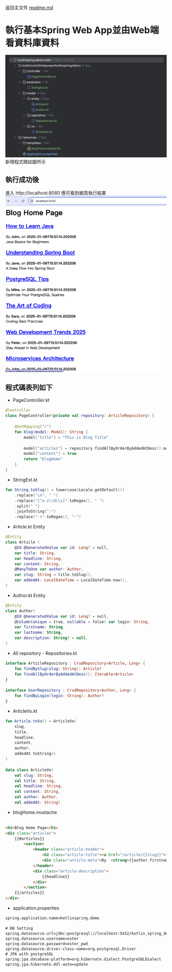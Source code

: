 返回主文件 [readme.md](..%2F..%2Freadme.md)

# 執行基本Spring Web App並由Web端看資料庫資料
![first-sample.png](first-sample.png)
新增程式碼如圖所示

## 執行成功後
進入 http://localhost:8080
應可看到網頁執行結果
![first-sampe-result.png](first-sampe-result.png)

## 程式碼表列如下
* PageController.kt
```kotlin
@Controller
class PageController(private val repository: ArticleRepository) {

    @GetMapping("/")
    fun blog(model: Model): String {
        model["title"] = "This is Blog Title"

        model["articles"] = repository.findAllByOrderByAddedAtDesc().map { it.toVo() }
        model["content"] = true
        return "blogHome"
    }
}
```

* StringExt.kt
```kotlin
fun String.toSlug() = lowercase(Locale.getDefault())
    .replace("\n", " ")
    .replace("[^a-z\\d\\s]".toRegex(), " ")
    .split(" ")
    .joinToString("-")
    .replace("-+".toRegex(), "-")
```

* Article.kt Entity
```kotlin
@Entity
class Article (
    @Id @GeneratedValue var id: Long? = null,
    var title: String,
    var headline: String,
    var content: String,
    @ManyToOne var author: Author,
    var slug: String = title.toSlug(),
    var addedAt: LocalDateTime = LocalDateTime.now(),
)
```

* Author.kt Entity
```kotlin
@Entity
class Author(
    @Id @GeneratedValue var id: Long? = null,
    @Column(unique = true, nullable = false) var login: String,
    var firstname: String,
    var lastname: String,
    var description: String? = null,
)
```

* All repository - Repositories.kt
```kotlin
interface ArticleRepository : CrudRepository<Article, Long> {
    fun findBySlug(slug: String): Article?
    fun findAllByOrderByAddedAtDesc(): Iterable<Article>
}

interface UserRepository : CrudRepository<Author, Long> {
    fun findByLogin(login: String): Author?
}
```

* ArticleVo.kt
```kotlin
fun Article.toVo() = ArticleVo(
    slug,
    title,
    headline,
    content,
    author,
    addedAt.toString()
)

data class ArticleVo(
    val slug: String,
    val title: String,
    val headline: String,
    val content: String,
    val author: Author,
    val addedAt: String)
```

* blogHome.mustache
```html

<h1>Blog Home Page</h1>
<div class="articles">
    {{#articles}}
        <section>
            <header class="article-header">
                <h2 class="article-title"><a href="/article/{{slug}}">{{title}}</a></h2>
                <div class="article-meta">By  <strong>{{author.firstname}}</strong>, on <strong>{{addedAt}}</strong></div>
            </header>
            <div class="article-description">
                {{headline}}
            </div>
        </section>
    {{/articles}}
</div>
```

* application.properties
```properties
spring.application.name=kotlinspring.demo

# DB Setting
spring.datasource.url=jdbc:postgresql://localhost:5432/kotlin_spring_demo
spring.datasource.username=oster
spring.datasource.password=oster_pwd
spring.datasource.driver-class-name=org.postgresql.Driver
# JPA with postgreSQL
spring.jpa.database-platform=org.hibernate.dialect.PostgreSQLDialect
spring.jpa.hibernate.ddl-auto=update
```